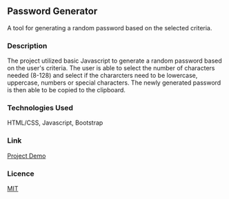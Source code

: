 ## Password Generator

A tool for generating a random password based on the selected criteria.

### Description
The project utilized basic Javascript to generate a random password based on the user's criteria. The user is able to select the number of characters needed (8-128) and select if the chararcters need to be lowercase, uppercase, numbers or special characters. The newly generated password is then able to be copied to the clipboard. 

### Technologies Used

HTML/CSS, Javascript, Bootstrap

### Link 

[Project Demo](https://passwordgen.jcdev.ca)

### Licence

[MIT](https://choosealicense.com/licenses/mit/)

